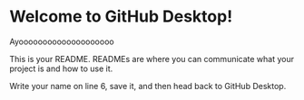 # Welcome to GitHub Desktop!

Ayoooooooooooooooooooo

This is your README. READMEs are where you can communicate what your project is and how to use it.

Write your name on line 6, save it, and then head back to GitHub Desktop.
